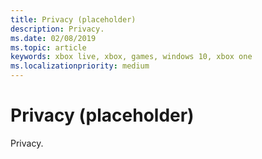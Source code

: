 ```yaml
---
title: Privacy (placeholder)
description: Privacy.
ms.date: 02/08/2019
ms.topic: article
keywords: xbox live, xbox, games, windows 10, xbox one
ms.localizationpriority: medium
---
```

# Privacy (placeholder)

Privacy.

<!--

## In this section

| Article | Description |
|---------|-------------|
| [Overview of Privacy](overview.md) | Overview of Privacy. |
| [Portal configuration of Privacy](portal.md) | Portal configuration of Privacy. |
| [API for Privacy](api.md) | API for Privacy. |

## See also

[](WinRT-xdk/namespace_microsoft_1_1_xbox_1_1_services_1_1_privacy.md)
-->
